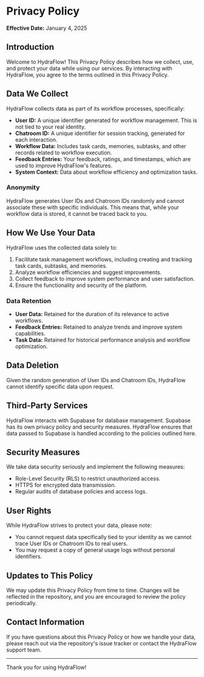 # Privacy Policy

**Effective Date:** January 4, 2025

## Introduction

Welcome to HydraFlow! This Privacy Policy describes how we collect, use, and protect your data while using our services. By interacting with HydraFlow, you agree to the terms outlined in this Privacy Policy.

## Data We Collect

HydraFlow collects data as part of its workflow processes, specifically:

- **User ID:** A unique identifier generated for workflow management. This is not tied to your real identity.
- **Chatroom ID:** A unique identifier for session tracking, generated for each interaction.
- **Workflow Data:** Includes task cards, memories, subtasks, and other records related to workflow execution.
- **Feedback Entries:** Your feedback, ratings, and timestamps, which are used to improve HydraFlow's features.
- **System Context:** Data about workflow efficiency and optimization tasks.

### Anonymity
HydraFlow generates User IDs and Chatroom IDs randomly and cannot associate these with specific individuals. This means that, while your workflow data is stored, it cannot be traced back to you.

## How We Use Your Data

HydraFlow uses the collected data solely to:

1. Facilitate task management workflows, including creating and tracking task cards, subtasks, and memories.
2. Analyze workflow efficiencies and suggest improvements.
3. Collect feedback to improve system performance and user satisfaction.
4. Ensure the functionality and security of the platform.

### Data Retention
- **User Data:** Retained for the duration of its relevance to active workflows.
- **Feedback Entries:** Retained to analyze trends and improve system capabilities.
- **Task Data:** Retained for historical performance analysis and workflow optimization.

## Data Deletion

Given the random generation of User IDs and Chatroom IDs, HydraFlow cannot identify specific data upon request.

## Third-Party Services

HydraFlow interacts with Supabase for database management. Supabase has its own privacy policy and security measures. HydraFlow ensures that data passed to Supabase is handled according to the policies outlined here.

## Security Measures

We take data security seriously and implement the following measures:

- Role-Level Security (RLS) to restrict unauthorized access.
- HTTPS for encrypted data transmission.
- Regular audits of database policies and access logs.

## User Rights

While HydraFlow strives to protect your data, please note:
- You cannot request data specifically tied to your identity as we cannot trace User IDs or Chatroom IDs to real users.
- You may request a copy of general usage logs without personal identifiers.

## Updates to This Policy

We may update this Privacy Policy from time to time. Changes will be reflected in the repository, and you are encouraged to review the policy periodically.

## Contact Information

If you have questions about this Privacy Policy or how we handle your data, please reach out via the repository's issue tracker or contact the HydraFlow support team.

---

Thank you for using HydraFlow!
